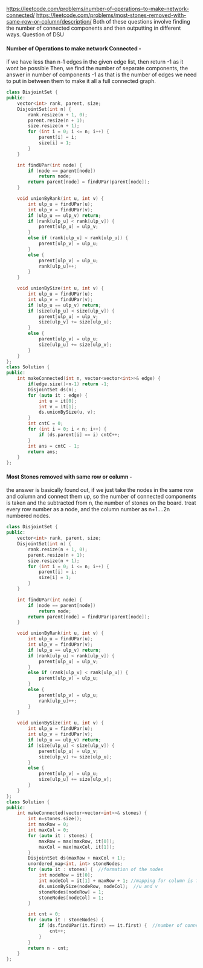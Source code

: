 https://leetcode.com/problems/number-of-operations-to-make-network-connected/
https://leetcode.com/problems/most-stones-removed-with-same-row-or-column/description/
Both of these questions involve finding the number of connected components and then outputting in different ways.
Question of DSU

#### Number of Operations to make network Connected - 
if we have less than n-1 edges in the given edge list, then return -1 as it wont be possible
Then, we find the number of separate components, the answer in number of components -1 as that is the number of edges we need to put in between them to make it all a full connected graph.

```C++
class DisjointSet {
public:
    vector<int> rank, parent, size;
    DisjointSet(int n) {
        rank.resize(n + 1, 0);
        parent.resize(n + 1);
        size.resize(n + 1);
        for (int i = 0; i <= n; i++) {
            parent[i] = i;
            size[i] = 1;
        }
    }

    int findUPar(int node) {
        if (node == parent[node])
            return node;
        return parent[node] = findUPar(parent[node]);
    }

    void unionByRank(int u, int v) {
        int ulp_u = findUPar(u);
        int ulp_v = findUPar(v);
        if (ulp_u == ulp_v) return;
        if (rank[ulp_u] < rank[ulp_v]) {
            parent[ulp_u] = ulp_v;
        }
        else if (rank[ulp_v] < rank[ulp_u]) {
            parent[ulp_v] = ulp_u;
        }
        else {
            parent[ulp_v] = ulp_u;
            rank[ulp_u]++;
        }
    }

    void unionBySize(int u, int v) {
        int ulp_u = findUPar(u);
        int ulp_v = findUPar(v);
        if (ulp_u == ulp_v) return;
        if (size[ulp_u] < size[ulp_v]) {
            parent[ulp_u] = ulp_v;
            size[ulp_v] += size[ulp_u];
        }
        else {
            parent[ulp_v] = ulp_u;
            size[ulp_u] += size[ulp_v];
        }
    }
};
class Solution {
public:
    int makeConnected(int n, vector<vector<int>>& edge) {
        if(edge.size()<n-1) return -1;
        DisjointSet ds(n);
        for (auto it : edge) {
            int u = it[0];
            int v = it[1];
            ds.unionBySize(u, v);
        }
        int cntC = 0;
        for (int i = 0; i < n; i++) {
            if (ds.parent[i] == i) cntC++;
        }
        int ans = cntC - 1;
        return ans;
    }
};
```

#### Most Stones removed with same row or column - 

the answer is basically found out, if we just take the nodes in the same row and column and connect them up, so the number of connected components is taken and the subtracted from n, the number of stones on the board.
treat every row number as a node, and the column number as n+1....2n numbered nodes.
```C++
class DisjointSet {
public:
    vector<int> rank, parent, size;
    DisjointSet(int n) {
        rank.resize(n + 1, 0);
        parent.resize(n + 1);
        size.resize(n + 1);
        for (int i = 0; i <= n; i++) {
            parent[i] = i;
            size[i] = 1;
        }
    }

    int findUPar(int node) {
        if (node == parent[node])
            return node;
        return parent[node] = findUPar(parent[node]);
    }

    void unionByRank(int u, int v) {
        int ulp_u = findUPar(u);
        int ulp_v = findUPar(v);
        if (ulp_u == ulp_v) return;
        if (rank[ulp_u] < rank[ulp_v]) {
            parent[ulp_u] = ulp_v;
        }
        else if (rank[ulp_v] < rank[ulp_u]) {
            parent[ulp_v] = ulp_u;
        }
        else {
            parent[ulp_v] = ulp_u;
            rank[ulp_u]++;
        }
    }

    void unionBySize(int u, int v) {
        int ulp_u = findUPar(u);
        int ulp_v = findUPar(v);
        if (ulp_u == ulp_v) return;
        if (size[ulp_u] < size[ulp_v]) {
            parent[ulp_u] = ulp_v;
            size[ulp_v] += size[ulp_u];
        }
        else {
            parent[ulp_v] = ulp_u;
            size[ulp_u] += size[ulp_v];
        }
    }
};
class Solution {
public:
    int makeConnected(vector<vector<int>>& stones) {
	    int n=stones.size();
	    int maxRow = 0;
        int maxCol = 0;
        for (auto it : stones) {
            maxRow = max(maxRow, it[0]);
            maxCol = max(maxCol, it[1]);
        }
        DisjointSet ds(maxRow + maxCol + 1);
        unordered_map<int, int> stoneNodes;
        for (auto it : stones) {  //formation of the nodes
            int nodeRow = it[0];
            int nodeCol = it[1] + maxRow + 1; //mapping for column is from 1 after the rows end
            ds.unionBySize(nodeRow, nodeCol);  //u and v
            stoneNodes[nodeRow] = 1;
            stoneNodes[nodeCol] = 1;
        }

        int cnt = 0;
        for (auto it : stoneNodes) {
            if (ds.findUPar(it.first) == it.first) {  //number of connected components
                cnt++;
            }
        }
        return n - cnt;
    }
};
```

